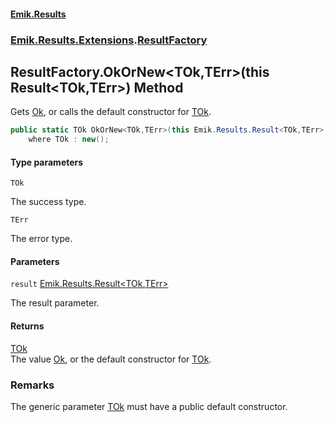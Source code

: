 #### [Emik.Results](index.md 'index')
### [Emik.Results.Extensions](Emik.Results.Extensions.md 'Emik.Results.Extensions').[ResultFactory](ResultFactory.md 'Emik.Results.Extensions.ResultFactory')

## ResultFactory.OkOrNew<TOk,TErr>(this Result<TOk,TErr>) Method

Gets [Ok](Result_TOk,TErr_.Ok.md 'Emik.Results.Result<TOk,TErr>.Ok'), or calls the default constructor for [TOk](ResultFactory.OkOrNew.h3I2jq/VS3Q0d56rfLaU2Q.md#Emik.Results.Extensions.ResultFactory.OkOrNew_TOk,TErr_(thisEmik.Results.Result_TOk,TErr_).TOk 'Emik.Results.Extensions.ResultFactory.OkOrNew<TOk,TErr>(this Emik.Results.Result<TOk,TErr>).TOk').

```csharp
public static TOk OkOrNew<TOk,TErr>(this Emik.Results.Result<TOk,TErr> result)
    where TOk : new();
```
#### Type parameters

<a name='Emik.Results.Extensions.ResultFactory.OkOrNew_TOk,TErr_(thisEmik.Results.Result_TOk,TErr_).TOk'></a>

`TOk`

The success type.

<a name='Emik.Results.Extensions.ResultFactory.OkOrNew_TOk,TErr_(thisEmik.Results.Result_TOk,TErr_).TErr'></a>

`TErr`

The error type.
#### Parameters

<a name='Emik.Results.Extensions.ResultFactory.OkOrNew_TOk,TErr_(thisEmik.Results.Result_TOk,TErr_).result'></a>

`result` [Emik.Results.Result&lt;](Result_TOk,TErr_.md 'Emik.Results.Result<TOk,TErr>')[TOk](ResultFactory.OkOrNew.h3I2jq/VS3Q0d56rfLaU2Q.md#Emik.Results.Extensions.ResultFactory.OkOrNew_TOk,TErr_(thisEmik.Results.Result_TOk,TErr_).TOk 'Emik.Results.Extensions.ResultFactory.OkOrNew<TOk,TErr>(this Emik.Results.Result<TOk,TErr>).TOk')[,](Result_TOk,TErr_.md 'Emik.Results.Result<TOk,TErr>')[TErr](ResultFactory.OkOrNew.h3I2jq/VS3Q0d56rfLaU2Q.md#Emik.Results.Extensions.ResultFactory.OkOrNew_TOk,TErr_(thisEmik.Results.Result_TOk,TErr_).TErr 'Emik.Results.Extensions.ResultFactory.OkOrNew<TOk,TErr>(this Emik.Results.Result<TOk,TErr>).TErr')[&gt;](Result_TOk,TErr_.md 'Emik.Results.Result<TOk,TErr>')

The result parameter.

#### Returns
[TOk](ResultFactory.OkOrNew.h3I2jq/VS3Q0d56rfLaU2Q.md#Emik.Results.Extensions.ResultFactory.OkOrNew_TOk,TErr_(thisEmik.Results.Result_TOk,TErr_).TOk 'Emik.Results.Extensions.ResultFactory.OkOrNew<TOk,TErr>(this Emik.Results.Result<TOk,TErr>).TOk')  
The value [Ok](Result_TOk,TErr_.Ok.md 'Emik.Results.Result<TOk,TErr>.Ok'), or the default constructor for [TOk](ResultFactory.OkOrNew.h3I2jq/VS3Q0d56rfLaU2Q.md#Emik.Results.Extensions.ResultFactory.OkOrNew_TOk,TErr_(thisEmik.Results.Result_TOk,TErr_).TOk 'Emik.Results.Extensions.ResultFactory.OkOrNew<TOk,TErr>(this Emik.Results.Result<TOk,TErr>).TOk').

### Remarks
  
The generic parameter [TOk](ResultFactory.OkOrNew.h3I2jq/VS3Q0d56rfLaU2Q.md#Emik.Results.Extensions.ResultFactory.OkOrNew_TOk,TErr_(thisEmik.Results.Result_TOk,TErr_).TOk 'Emik.Results.Extensions.ResultFactory.OkOrNew<TOk,TErr>(this Emik.Results.Result<TOk,TErr>).TOk') must have a public default constructor.